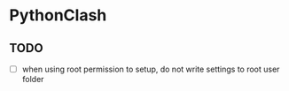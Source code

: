 # PythonClash

## TODO

- [ ] when using root permission to setup, do not write settings to root user folder
